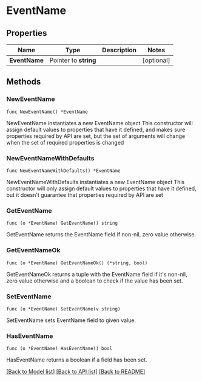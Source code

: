 # EventName

## Properties

Name | Type | Description | Notes
------------ | ------------- | ------------- | -------------
**EventName** | Pointer to **string** |  | [optional] 

## Methods

### NewEventName

`func NewEventName() *EventName`

NewEventName instantiates a new EventName object
This constructor will assign default values to properties that have it defined,
and makes sure properties required by API are set, but the set of arguments
will change when the set of required properties is changed

### NewEventNameWithDefaults

`func NewEventNameWithDefaults() *EventName`

NewEventNameWithDefaults instantiates a new EventName object
This constructor will only assign default values to properties that have it defined,
but it doesn't guarantee that properties required by API are set

### GetEventName

`func (o *EventName) GetEventName() string`

GetEventName returns the EventName field if non-nil, zero value otherwise.

### GetEventNameOk

`func (o *EventName) GetEventNameOk() (*string, bool)`

GetEventNameOk returns a tuple with the EventName field if it's non-nil, zero value otherwise
and a boolean to check if the value has been set.

### SetEventName

`func (o *EventName) SetEventName(v string)`

SetEventName sets EventName field to given value.

### HasEventName

`func (o *EventName) HasEventName() bool`

HasEventName returns a boolean if a field has been set.


[[Back to Model list]](../README.md#documentation-for-models) [[Back to API list]](../README.md#documentation-for-api-endpoints) [[Back to README]](../README.md)


